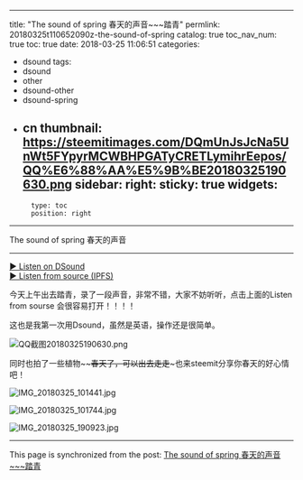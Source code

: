 
---
title: "The sound of spring 春天的声音~~~踏青"
permlink: 20180325t110652090z-the-sound-of-spring
catalog: true
toc_nav_num: true
toc: true
date: 2018-03-25 11:06:51
categories:
- dsound
tags:
- dsound
- other
- dsound-other
- dsound-spring
- cn
thumbnail: https://steemitimages.com/DQmUnJsJcNa5UnWt5FYpyrMCWBHPGATyCRETLymihrEepos/QQ%E6%88%AA%E5%9B%BE20180325190630.png
sidebar:
    right:
        sticky: true
widgets:
    -
        type: toc
        position: right
---


The sound of spring 春天的声音

  <hr>
      <a href="https://dsound.audio/#!/@yellowbird/20180325t110652090z-the-sound-of-spring">► Listen on DSound</a><br>
      <a href="https://siderus.io/ipfs/QmPpEH1bJPYpbQ8g4WtujSJFaVr7Rw1HVHEggh6sv1VGC1">► Listen from source (IPFS)</a>


今天上午出去踏青，录了一段声音，非常不错，大家不妨听听，点击上面的Listen from sourse 会很容易打开！！！！

这也是我第一次用Dsound，虽然是英语，操作还是很简单。

![QQ截图20180325190630.png](https://steemitimages.com/DQmUnJsJcNa5UnWt5FYpyrMCWBHPGATyCRETLymihrEepos/QQ%E6%88%AA%E5%9B%BE20180325190630.png)

同时也拍了一些植物~~~~春天了，可以出去走走~~~也来steemit分享你春天的好心情吧！

![IMG_20180325_101441.jpg](https://steemitimages.com/DQmV8fywxu63JkKBqSxY9Y6g4RcQJKe5kVjhCSAu6LJMTr6/IMG_20180325_101441.jpg)

![IMG_20180325_101744.jpg](https://steemitimages.com/DQmWuiSmfWiMEeTV4q48wf8QpDgUryBiDsLLQGtyQJmfpfb/IMG_20180325_101744.jpg)

![IMG_20180325_190923.jpg](https://steemitimages.com/DQmRJtCTC8q9qEf1iCjEK2YXVUgxYQougfmVKv1s4rmWpSY/IMG_20180325_190923.jpg)

- - -

This page is synchronized from the post: [The sound of spring 春天的声音~~~踏青](https://steemit.com/@yellowbird/20180325t110652090z-the-sound-of-spring)
